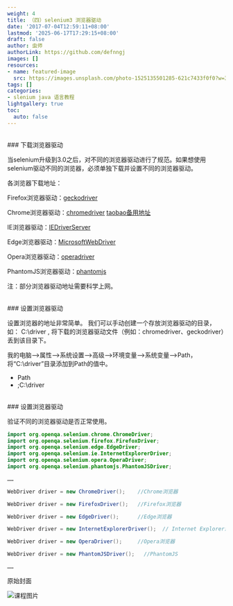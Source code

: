 ```yaml
---
weight: 4
title: （四）selenium3 浏览器驱动
date: '2017-07-04T12:59:11+08:00'
lastmod: '2025-06-17T17:29:15+08:00'
draft: false
author: 虫师
authorLink: https://github.com/defnngj
images: []
resources:
- name: featured-image
  src: https://images.unsplash.com/photo-1525135501285-621c7433f0f0?w=300
tags: []
categories:
- slenium java 语言教程
lightgallery: true
toc:
  auto: false
---
```




<br>
### 下载浏览器驱动

当selenium升级到3.0之后，对不同的浏览器驱动进行了规范。如果想使用selenium驱动不同的浏览器，必须单独下载并设置不同的浏览器驱动。

各浏览器下载地址：

Firefox浏览器驱动：[geckodriver](https://github.com/mozilla/geckodriver/releases)

Chrome浏览器驱动：[chromedriver](https://sites.google.com/a/chromium.org/chromedriver/home)  [taobao备用地址](https://npm.taobao.org/mirrors/chromedriver)

IE浏览器驱动：[IEDriverServer](http://selenium-release.storage.googleapis.com/index.html)

Edge浏览器驱动：[MicrosoftWebDriver](https://developer.microsoft.com/en-us/microsoft-edge/tools/webdriver)

Opera浏览器驱动：[operadriver](https://github.com/operasoftware/operachromiumdriver/releases)

PhantomJS浏览器驱动：[phantomjs](http://phantomjs.org)

注：部分浏览器驱动地址需要科学上网。

<br>
### 设置浏览器驱动

设置浏览器的地址非常简单。
我们可以手动创建一个存放浏览器驱动的目录，如： C:\driver , 将下载的浏览器驱动文件（例如：chromedriver、geckodriver）丢到该目录下。

我的电脑-->属性-->系统设置-->高级-->环境变量-->系统变量-->Path，将“C:\driver”目录添加到Path的值中。

* Path
* ;C:\driver

<br>
### 设置浏览器驱动

验证不同的浏览器驱动是否正常使用。

```java
import org.openqa.selenium.chrome.ChromeDriver;
import org.openqa.selenium.firefox.FirefoxDriver;
import org.openqa.selenium.edge.EdgeDriver;
import org.openqa.selenium.ie.InternetExplorerDriver;
import org.openqa.selenium.opera.OperaDriver;
import org.openqa.selenium.phantomjs.PhantomJSDriver;

……

WebDriver driver = new ChromeDriver();    //Chrome浏览器

WebDriver driver = new FirefoxDriver();   //Firefox浏览器

WebDriver driver = new EdgeDriver();      //Edge浏览器

WebDriver driver = new InternetExplorerDriver();  // Internet Explorer浏览器

WebDriver driver = new OperaDriver();     //Opera浏览器

WebDriver driver = new PhantomJSDriver();   //PhantomJS

……
```




原始封面

![课程图片](https://images.unsplash.com/photo-1525135501285-621c7433f0f0?w=300)

